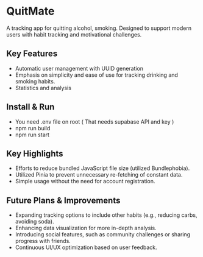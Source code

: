 # QuitMate

A tracking app for quitting alcohol, smoking. Designed to support modern users with habit tracking and motivational challenges.

## Key Features

-   Automatic user management with UUID generation
-   Emphasis on simplicity and ease of use for tracking drinking and smoking habits.
-   Statistics and analysis

## Install & Run

-   You need .env file on root ( That needs supabase API and key )
-   npm run build
-   npm run start

## Key Highlights

-   Efforts to reduce bundled JavaScript file size (utilized Bundlephobia).
-   Utilized Pinia to prevent unnecessary re-fetching of constant data.
-   Simple usage without the need for account registration.

## Future Plans & Improvements

-   Expanding tracking options to include other habits (e.g., reducing carbs, avoiding soda).
-   Enhancing data visualization for more in-depth analysis.
-   Introducing social features, such as community challenges or sharing progress with friends.
-   Continuous UI/UX optimization based on user feedback.

